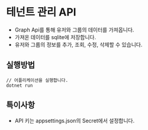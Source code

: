 # 테넌트 관리 API

-   Graph Api를 통해 유저와 그룹의 데이터를 가져옵니다.
-   가져온 데이터를 sqlite에 저장합니다.
-   유저와 그룹의 정보를 추가, 조회, 수정, 삭제할 수 있습니다.

## 실행방법

```
// 어플리케이션을 실행합니다.
dotnet run
```

## 특이사항

-   API 키는 appsettings.json의 Secret에서 설정합니다.
